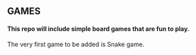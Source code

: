 ## GAMES
#### This repo will include simple board games that are fun to play.
The very first game to be added is Snake game.
